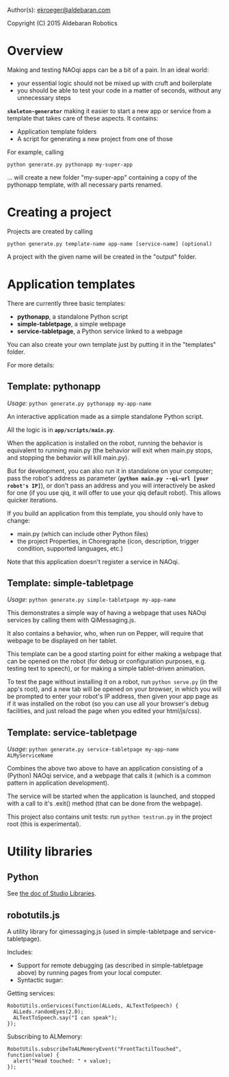 Author(s): <ekroeger@aldebaran.com>

Copyright (C) 2015 Aldebaran Robotics

Overview
========

Making and testing NAOqi apps can be a bit of a pain. In an ideal world:

* your essential logic should not be mixed up with cruft and boilerplate
* you should be able to test your code in a matter of seconds, without any unnecessary steps

**`skeleton-generator`** making it easier to start a new app or service from a template that takes care of these aspects. It contains:

* Application template folders
* A script for generating a new project from one of those

For example, calling 

`python generate.py pythonapp my-super-app`

... will create a new folder "my-super-app" containing a copy of the pythonapp template, with all necessary parts renamed.



Creating a project
========

Projects are created by calling

`python generate.py template-name app-name [service-name] (optional)`

A project with the given name will be created in the "output" folder.


Application templates
========

There are currently three basic templates:

* **pythonapp**, a standalone Python script
* **simple-tabletpage**, a simple webpage
* **service-tabletpage**, a Python service linked to a webpage

You can also create your own template just by putting it in the "templates" folder.

For more details:

Template: pythonapp
--------

*Usage:* `python generate.py pythonapp my-app-name`

An interactive application made as a simple standalone Python script.

All the logic is in **`app/scripts/main.py`**.

When the application is installed on the robot, running the behavior is equivalent to running main.py (the behavior will exit when main.py stops, and stopping the behavior will kill main.py).

But for development, you can also run it in standalone on your computer;  pass the robot's address as parameter (**`python main.py --qi-url [your robot's IP]`**), or don't pass an address and you will interactively be asked for one (if you use qiq, it will offer to use your qiq default robot). This allows quicker iterations.

If you build an application from this template, you should only have to change:

* main.py (which can include other Python files)
* the project Properties, in Choregraphe (icon, description, trigger condition, supported languages, etc.)

Note that this application doesn't register a service in NAOqi.


Template: simple-tabletpage
--------

*Usage:* `python generate.py simple-tabletpage my-app-name`

This demonstrates a simple way of having a webpage that uses NAOqi services by calling them with QiMessaging.js.

It also contains a behavior, who, when run on Pepper, will require that webpage to be displayed on her tablet.

This template can be a good starting point for either making a webpage that can be opened on the robot (for debug or configuration purposes, e.g. testing text to speech), or for making a simple tablet-driven animation.

To test the page without installing it on a robot, run `python serve.py` (in the app's root), and a new tab will be opened on your browser, in which you will be prompted to enter your robot's IP address, then given your app page as if it was installed on the robot (so you can use all your browser's debug facilities, and just reload the page when you edited your html/js/css).

Template: service-tabletpage
--------

*Usage:* `python generate.py service-tabletpage my-app-name ALMyServiceName`

Combines the above two above to have an application consisting of a (Python) NAOqi service, and a webpage that calls it (which is a common pattern in application development).

The service will be started when the application is launched, and stopped with a call to it's .exit() method (that can be done from the webpage).

This project also contains unit tests: run `python testrun.py` in the project root (this is experimental).


Utility libraries
========

Python
--------

See [the doc of Studio Libraries](doc/).


robotutils.js
--------

A utility library for qimessaging.js (used in simple-tabletpage and service-tabletpage).

Includes:

* Support for remote debugging (as described in simple-tabletpage above) by running pages from your local computer.
* Syntactic sugar:

Getting services:

    RobotUtils.onServices(function(ALLeds, ALTextToSpeech) {
      ALLeds.randomEyes(2.0);
      ALTextToSpeech.say("I can speak");
    });

Subscribing to ALMemory:

    RobotUtils.subscribeToALMemoryEvent("FrontTactilTouched", function(value) {
      alert("Head touched: " + value);
    });

